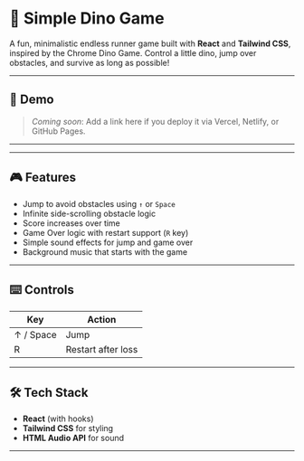 # 🦖 Simple Dino Game

A fun, minimalistic endless runner game built with **React** and **Tailwind CSS**, inspired by the Chrome Dino Game. Control a little dino, jump over obstacles, and survive as long as possible!

---

## 🚀 Demo

> _Coming soon_: Add a link here if you deploy it via Vercel, Netlify, or GitHub Pages.

---

---

## 🎮 Features

- Jump to avoid obstacles using `↑` or `Space`
- Infinite side-scrolling obstacle logic
- Score increases over time
- Game Over logic with restart support (`R` key)
- Simple sound effects for jump and game over
- Background music that starts with the game

---

## ⌨️ Controls

| Key       | Action             |
| --------- | ------------------ |
| ↑ / Space | Jump               |
| R         | Restart after loss |

---

## 🛠️ Tech Stack

- **React** (with hooks)
- **Tailwind CSS** for styling
- **HTML Audio API** for sound

---
